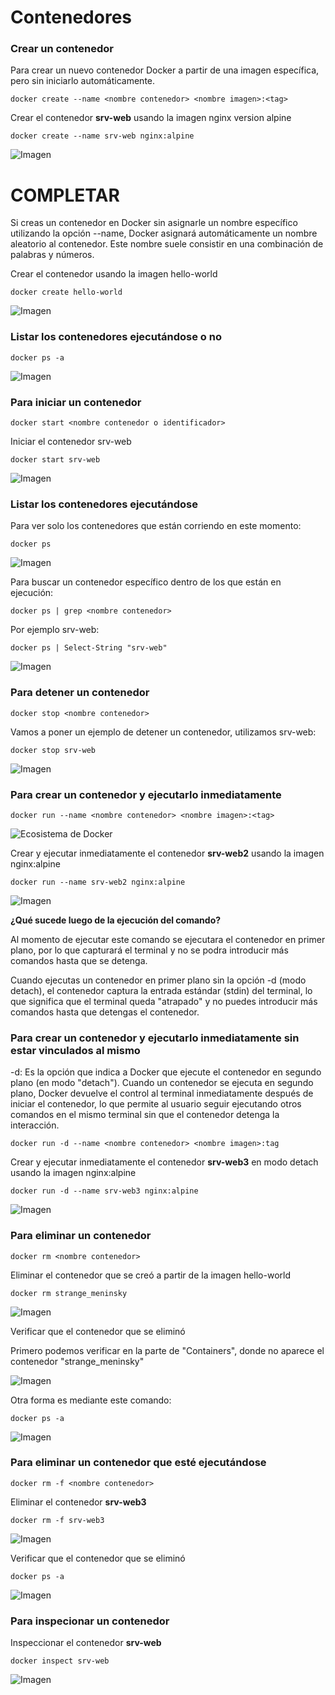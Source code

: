 # Contenedores

### Crear un contenedor
Para crear un nuevo contenedor Docker a partir de una imagen específica, pero sin iniciarlo automáticamente. 

```
docker create --name <nombre contenedor> <nombre imagen>:<tag>
```
Crear el contenedor  **srv-web** usando la imagen nginx version alpine

```
docker create --name srv-web nginx:alpine
```
![Imagen](img/ContenedorNginx.png)


# COMPLETAR

Si creas un contenedor en Docker sin asignarle un nombre específico utilizando la opción --name, Docker asignará automáticamente un nombre aleatorio al contenedor. Este nombre suele consistir en una combinación de palabras y números.  

Crear el contenedor usando la imagen hello-world

```
docker create hello-world
```

![Imagen](img/Contenedorhello.png)



### Listar los contenedores ejecutándose o no

```
docker ps -a
```

![Imagen](img/ListarContenedor.png)

### Para iniciar un contenedor

```
docker start <nombre contenedor o identificador>
```
Iniciar el contenedor srv-web 

```
docker start srv-web
```

![Imagen](img/IniciarContenedor.png)


### Listar los contenedores ejecutándose
Para ver solo los contenedores que están corriendo en este momento:
```
docker ps 
```

![Imagen](img/docker_ps.png)

Para buscar un contenedor específico dentro de los que están en ejecución: 

```
docker ps | grep <nombre contenedor>
```

Por ejemplo srv-web:

```
docker ps | Select-String "srv-web"
```

![Imagen](img/docker_ps_Select.png)

### Para detener un contenedor

```
docker stop <nombre contenedor>
```

Vamos a poner un ejemplo de detener un contenedor, utilizamos srv-web: 

```
docker stop srv-web
```

![Imagen](img/detener.png)


### Para crear un contenedor y ejecutarlo inmediatamente

```
docker run --name <nombre contenedor> <nombre imagen>:<tag>
```
![Ecosistema de Docker](img/dockerRun.PNG)

Crear y ejecutar inmediatamente el contenedor **srv-web2** usando la imagen nginx:alpine

```
docker run --name srv-web2 nginx:alpine
```

![Imagen](img/srv-web2.png)


**¿Qué sucede luego de la ejecución del comando?**

Al momento de ejecutar este comando se ejecutara el contenedor en primer plano, por lo que capturará el terminal y no se podra introducir más comandos hasta que se detenga.

Cuando ejecutas un contenedor en primer plano sin la opción -d (modo detach), el contenedor captura la entrada estándar (stdin) del terminal, lo que significa que el terminal queda "atrapado" y no puedes introducir más comandos hasta que detengas el contenedor.

### Para crear un contenedor y ejecutarlo inmediatamente sin estar vinculados al mismo
-d: Es la opción que indica a Docker que ejecute el contenedor en segundo plano (en modo "detach").
Cuando un contenedor se ejecuta en segundo plano, Docker devuelve el control al terminal inmediatamente después de iniciar el contenedor, lo que permite al usuario seguir ejecutando otros comandos en el mismo terminal sin que el contenedor detenga la interacción.

```
docker run -d --name <nombre contenedor> <nombre imagen>:tag
```
Crear y ejecutar inmediatamente el contenedor **srv-web3** en modo detach usando la imagen nginx:alpine

```
docker run -d --name srv-web3 nginx:alpine
```

![Imagen](img/srv-web3.png)

### Para eliminar un contenedor

```
docker rm <nombre contenedor>
```
Eliminar el contenedor que se creó a partir de la imagen hello-world 

```
docker rm strange_meninsky
```

![Imagen](img/Eliminarcontenedor.png)

Verificar que el contenedor que se eliminó

Primero podemos verificar en la parte de "Containers", donde no aparece el contenedor "strange_meninsky"

![Imagen](img/PruebaEliminar.png)

Otra forma es mediante este comando:
```
docker ps -a
```

![Imagen](img/VerificarEliminar.png)


### Para eliminar un contenedor que esté ejecutándose

```
docker rm -f <nombre contenedor>
```
Eliminar el contenedor **srv-web3** 

```
docker rm -f srv-web3
```

![Imagen](img/ForzarEliminar.png)

Verificar que el contenedor que se eliminó

```
docker ps -a
```

![Imagen](img/VerificarForzar.png)


### Para inspecionar un contenedor 

Inspeccionar el contenedor **srv-web** 

```
docker inspect srv-web
```

![Imagen](img/InspeccionarContenedor.png)

